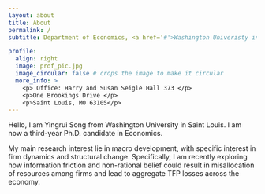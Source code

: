 ```yaml
---
layout: about
title: About
permalink: /
subtitle: Department of Economics, <a href='#'>Washington Univeristy in Saint Louis</a>.

profile:
  align: right
  image: prof_pic.jpg
  image_circular: false # crops the image to make it circular
  more_info: >
    <p> Office: Harry and Susan Seigle Hall 373 </p>
    <p>One Brookings Drive </p>
    <p>Saint Louis, MO 63105</p>
---
```


Hello, I am Yingrui Song from Washington University in Saint Louis. I am now a third-year Ph.D. candidate in Economics.

My main research interest lie in macro development, with specific interest in firm dynamics and structural change. Specifically, I am recently exploring how information friction and non-rational belief could result in misallocation of resources among firms and lead to aggregate TFP losses across the economy. 

